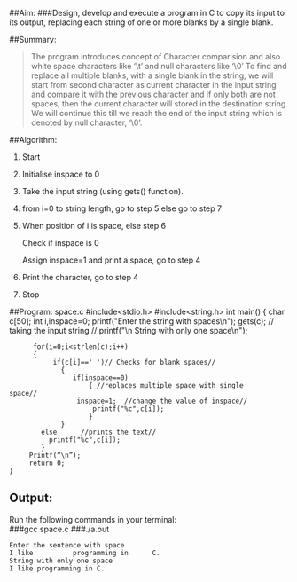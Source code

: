 ##Aim:
###Design, develop and execute a program in C to copy its input to its output,    replacing each string of one or more blanks by a single blank.

##Summary:
>The program introduces concept of Character comparision and also white space characters like ‘\t’ and null characters like ‘\0’ To find and replace all multiple blanks, with a single blank in the string, we will start from second character as current character in the input string and compare it with the previous character and if only both are not spaces, then the current character will stored in the destination string. We will continue this till we reach the end of the input string which is denoted by null character, ‘\0’.

##Algorithm:
1. Start
2. Initialise inspace to 0
3. Take the input string (using gets() function).
4. from i=0 to string length,  go to step 5  else go to step 7
5. When position of i is space, else step 6
		 
	Check if inspace is 0
	
	Assign inspace=1 and print a space, go to step 4	

6. Print the character, go to step 4
7. Stop

##Program: space.c
	#include<stdio.h>
	#include<string.h>
	int main()
	{
		  char c[50];
		  int i,inspace=0;
		  printf("Enter the string with spaces\n");
		  gets(c);   // taking the input string //
		  printf("\n String with only one space\n");

	      for(i=0;i<strlen(c);i++)
	      {
	           if(c[i]==' ')// Checks for blank spaces//
         	     {
              		if(inspace==0)
                		{ //replaces multiple space with single 			space// 
	            	 inspace=1;  //change the value of inspace//
                 		 printf("%c",c[i]);
                		}
            	 }
           	else	  //prints the text//                         
			  printf("%c",c[i]);
	        }
		 Printf(“\n”);
         return 0;
	}
## Output:

Run the following commands in your terminal:<br>
###gcc space.c
###./a.out     
     

	Enter the sentence with space 
	I like          programming in      C.
	String with only one space 
	I like programming in C.                                                                                     
                                              
